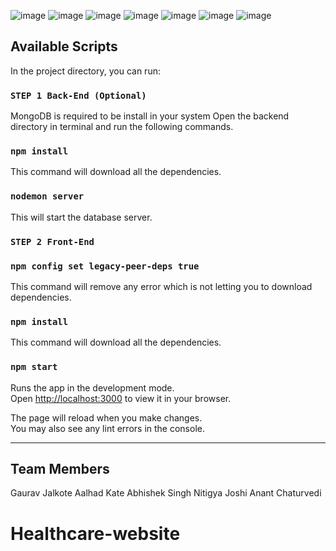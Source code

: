 ![image](https://user-images.githubusercontent.com/89858857/206410431-f526d0fb-eed0-4754-8620-20520ec5ce7a.png)
![image](https://user-images.githubusercontent.com/89858857/206410685-eebe5451-d8e4-43c2-bff9-6f6dfb165996.png)
![image](https://user-images.githubusercontent.com/89858857/206411003-765ab354-ea1a-4e8f-a16b-0e9ec2a46018.png)
![image](https://user-images.githubusercontent.com/89858857/206411134-c7c91600-a6ab-4f8f-8b69-220a3dec3a06.png)
![image](https://user-images.githubusercontent.com/89858857/206411256-98e004b1-f964-4fb4-8be1-46b3629a1593.png)
![image](https://user-images.githubusercontent.com/89858857/206411449-e07e5d98-99c7-425b-ab58-18289a8dcb72.png)
![image](https://user-images.githubusercontent.com/89858857/206411731-71d6294b-6279-473b-b448-522e9b0c1595.png)


## Available Scripts

In the project directory, you can run:

### `STEP 1 Back-End (Optional)`

MongoDB is required to be install in your system
Open the backend directory in terminal and run the following commands.

### `npm install`

This command will download all the dependencies.

### `nodemon server`

This will start the database server.

### `STEP 2 Front-End`

### `npm config set legacy-peer-deps true`

This command will remove any error which is not letting you to download dependencies.

### `npm install`

This command will download all the dependencies.

### `npm start`

Runs the app in the development mode.\
Open [http://localhost:3000](http://localhost:3000) to view it in your browser.

The page will reload when you make changes.\
You may also see any lint errors in the console.

---

## Team Members

Gaurav Jalkote
Aalhad Kate
Abhishek Singh
Nitigya Joshi
Anant Chaturvedi
# Healthcare-website
